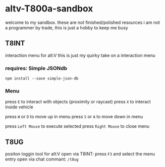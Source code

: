# altv-T800a-sandbox
welcome to my sandbox.
these are not finished/polished resources
i am not a programmer by trade, this is just a hobby to keep me busy


## T8INT
interaction menu for alt:V
this is just my quirky take on a interaction menu 

### requires: Simple JSONdb
```npm install --save simple-json-db```

### Menu
press ```E``` to interact with objects (proximity or raycast)
press ```X``` to interact inside vehicle

press ```W``` or ```D``` to move up in menu
press ```S``` or ```A``` to move down in menu

press ```Left Mouse``` to execute selected
press ```Right Mouse``` to close menu



## T8UG
positon loggin tool for alt:V
open via T8INT: press ```F3``` and select the menu entry
open via chat commant: ```/t8ug```

